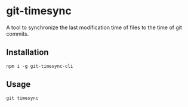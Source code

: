 # git-timesync

A tool to synchronize the last modification time of files to the time of git commits.

## Installation

`npm i -g git-timesync-cli`

## Usage

`git timesync`